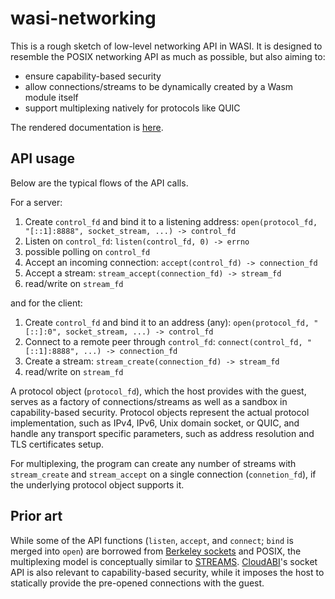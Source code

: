 # wasi-networking

This is a rough sketch of low-level networking API in WASI. It is
designed to resemble the POSIX networking API as much as possible, but
also aiming to:

- ensure capability-based security
- allow connections/streams to be dynamically created by a Wasm module itself
- support multiplexing natively for protocols like QUIC

The rendered documentation is [here](docs.md#-networking).

## API usage

Below are the typical flows of the API calls.

For a server:

1. Create `control_fd` and bind it to a listening address: `open(protocol_fd, "[::1]:8888", socket_stream, ...) -> control_fd`
2. Listen on `control_fd`: `listen(control_fd, 0) -> errno`
3. possible polling on `control_fd`
4. Accept an incoming connection: `accept(control_fd) -> connection_fd`
5. Accept a stream: `stream_accept(connection_fd) -> stream_fd`
6. read/write on `stream_fd`

and for the client:

1. Create `control_fd` and bind it to an address (any): `open(protocol_fd, "[::]:0", socket_stream, ...) -> control_fd`
2. Connect to a remote peer through `control_fd`: `connect(control_fd, "[::1]:8888", ...) -> connection_fd`
3. Create a stream: `stream_create(connection_fd) -> stream_fd`
5. read/write on `stream_fd`

A protocol object (`protocol_fd`), which the host provides with the
guest, serves as a factory of connections/streams as well as a sandbox
in capability-based security. Protocol objects represent the actual
protocol implementation, such as IPv4, IPv6, Unix domain socket, or
QUIC, and handle any transport specific parameters, such as address
resolution and TLS certificates setup.

For multiplexing, the program can create any number of streams with
`stream_create` and `stream_accept` on a single connection (`connetion_fd`), if the
underlying protocol object supports it.

## Prior art

While some of the API functions (`listen`, `accept`, and `connect`;
`bind` is merged into `open`) are borrowed from [Berkeley sockets] and
POSIX, the multiplexing model is conceptually similar to
[STREAMS]. [CloudABI]'s socket API is also relevant to
capability-based security, while it imposes the host to statically
provide the pre-opened connections with the guest.

[Berkeley sockets]: https://en.wikipedia.org/wiki/Berkeley_sockets
[STREAMS]: https://en.wikipedia.org/wiki/STREAMS
[CloudABI]: https://github.com/NuxiNL/cloudabi#capability-based-security
